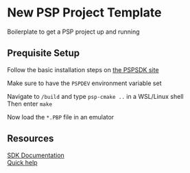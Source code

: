 # New PSP Project Template

Boilerplate to get a PSP project up and running

## Prequisite Setup

Follow the basic installation steps on [the PSPSDK site](https://pspdev.github.io/installation.html)

Make sure to have the `PSPDEV` environment variable set 

Navigate to `/build` and type `psp-cmake ..` in a WSL/Linux shell <br>
Then enter `make`

Now load the `*.PBP` file in an emulator

## Resources

[SDK Documentation](https://pspdev.github.io/pspsdk/index.html) <br>
[Quick help](https://pspdev.github.io/tips_tricks.html)
